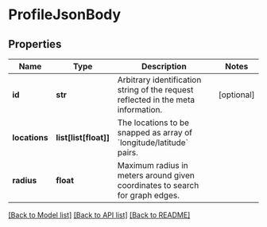 # ProfileJsonBody

## Properties
Name | Type | Description | Notes
------------ | ------------- | ------------- | -------------
**id** | **str** | Arbitrary identification string of the request reflected in the meta information. | [optional] 
**locations** | **list[list[float]]** | The locations to be snapped as array of &#x60;longitude/latitude&#x60; pairs. | 
**radius** | **float** | Maximum radius in meters around given coordinates to search for graph edges. | 

[[Back to Model list]](../README.md#documentation_for_models) [[Back to API list]](../README.md#documentation_for_api_endpoints) [[Back to README]](../README.md)

